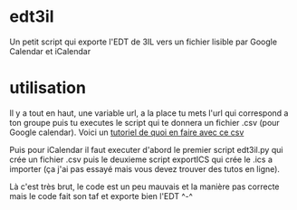 # edt3il
Un petit script qui exporte l'EDT de 3IL vers un fichier lisible par Google Calendar et iCalendar

# utilisation

Il y a tout en haut, une variable url, a la place tu mets l'url qui correspond a ton groupe puis tu executes le script qui te donnera un fichier .csv (pour Google calendar).
Voici un [tutoriel de quoi en faire avec ce csv](https://support.google.com/calendar/answer/37118?hl=fr#zippy=%2Ccr%C3%A9er-ou-modifier-un-fichier-csv)

Puis pour iCalendar il faut executer d'abord le premier script edt3il.py qui crée un fichier .csv puis le deuxieme script exportICS qui crée le .ics a importer (ça j'ai pas essayé mais vous devez trouver des tutos en ligne).

Là c'est très brut, le code est un peu mauvais et la manière pas correcte mais le code fait son taf et exporte bien l'EDT ^-^